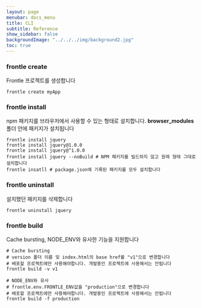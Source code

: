 ```yaml
---
layout: page
menubar: docs_menu
title: CLI
subtitle: Reference
show_sidebar: false
backgroundImage: "../../../img/background2.jpg"
toc: true
---
```


### frontle create

Frontle 프로젝트를 생성합니다

```shell
frontle create myApp
```

### frontle install

npm 패키지를 브라우저에서 사용할 수 있는 형태로 설치합니다. **browser_modules** 폴더 안에 패키지가 설치됩니다

```shell
frontle install jquery
frontle install jquery@1.0.0
frontle install jquery@^1.0.0
frontle install jquery --noBuild # NPM 패키지를 빌드하지 않고 원래 형태 그대로 설치합니다
frontle insatll # package.json에 기록된 패키지를 모두 설치합니다
```

### frontle uninstall

설치했던 패키지를 삭제합니다

```shell
frontle uninstall jquery
```

### frontle build

Cache bursting, NODE_ENV와 유사한 기능을 지원합니다

```shell
# Cache bursting
# version 폴더 이름 및 index.html의 base href를 "v1"으로 변경합니다
# 배포할 프로젝트에만 사용해야합니다. 개발중인 프로젝트에 사용해서는 안됩니다
frontle build -v v1

# NODE_ENV와 유사
# frontle.env.FRONTLE_ENV값을 "production"으로 변경합니다
# 배포할 프로젝트에만 사용해야합니다. 개발중인 프로젝트에 사용해서는 안됩니다
frontle build -f production
```
